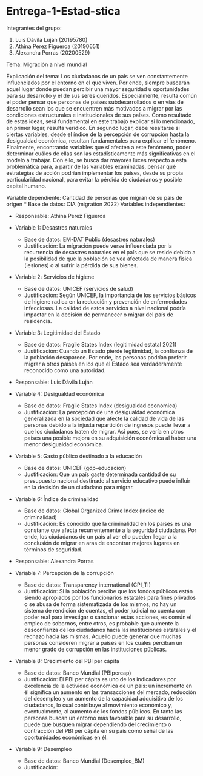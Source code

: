 # Entrega-1-Estad-stica

Integrantes del grupo: 
1. Luis Dávila Luján (20195780)
2. Athina Perez Figueroa (20190651)
3. Alexandra Porras (20200529)

Tema: Migración a nivel mundial

Explicación del tema: Los ciudadanos de un país se ven constantemente influenciados por el entorno en el que viven. Por ende, siempre buscarán aquel lugar donde puedan percibir una mayor seguridad u oportunidades para su desarrollo y el de sus seres queridos. Especialmente, resulta común el poder pensar que personas de países subdesarrollados o en vías de desarrollo sean los que se encuentren más motivados a migrar por las condiciones estructurales e institucionales de sus países. Como resultado de estas ideas, será fundamental en este trabajo explicar si lo mencionado, en primer lugar, resulta verídico. En segundo lugar, debe resaltarse si ciertas variables, desde el índice de la percepción de corrupción hasta la desigualdad económica, resultan fundamentales para explicar el fenómeno. Finalmente, encontrando variables que sí afecten a este fenómeno, poder determinar cuáles de ellas son las estadísticamente  más significativas en el modelo a trabajar. Con ello, se busca dar mayores luces respecto a esta problemática para, a partir de las variables examinadas, pensar qué estrategias de acción podrían implementar los países, desde su propia particularidad nacional, para evitar la pérdida de ciudadanos y posible capital humano.

Variable dependiente: Cantidad de personas que migran de su país de origen
     * Base de datos: CIA (migration 2022)
Variables independientes: 
- Responsable: Athina Perez Figueroa
- Variable 1: Desastres naturales
     * Base de datos: EM-DAT Public (desastres naturales)
     * Justificación: La migración puede verse influenciada por la recurrencia de desastres naturales en el país que se reside debido a la posibilidad de que la              población se vea afectada de manera física (lesiones) o al sufrir la pérdida de sus bienes. 
- Variable 2: Servicios de higiene
     * Base de datos: UNICEF (servicios de salud)
     * Justificación: Según UNICEF, la importancia de los servicios básicos de higiene radica en la reducción y prevención de enfermedades infecciosas. La calidad de          estos servicios a nivel nacional podría impactar en la decisión de permanecer o migrar del país de residencia.
- Variable 3: Legitimidad del Estado
     * Base de datos: Fragile States Index (legitimidad estatal 2021)
     * Justificación: Cuando un Estado pierde legitimidad, la confianza de la población desaparece. Por ende, las personas podrían preferir migrar a otros países en          los que el Estado sea verdaderamente reconocido como una autoridad.

- Responsable: Luis Dávila Luján
- Variable 4: Desigualdad económica
     * Base de datos: Fragile States Index (desigualdad economica)
     * Justificación: La percepción de una desigualdad económica generalizada en la sociedad que afecte la calidad de vida de las personas debido a la injusta                repartición de ingresos puede llevar a que los ciudadanos traten de migrar. Así pues, se vería en otros países una posible mejora en su adquisición económica al        haber una menor desigualdad económica. 
- Variable 5: Gasto público destinado a la educación
     * Base de datos: UNICEF (gdp-educacion)
     * Justificación: Que un país gaste determinada cantidad de su presupuesto nacional destinado al servicio educativo puede influir en la decisión de un ciudadano          para migrar. 
- Variable 6: Índice de criminalidad
     * Base de datos: Global Organized Crime Index (indice de criminalidad)
     * Justificación: Es conocido que la criminalidad en los países es una constante que afecta recurrentemente a la seguridad ciudadana. Por ende, los ciudadanos de          un país al ver ello pueden llegar a la conclusión de migrar en aras de encontrar mejores lugares en términos de seguridad. 

- Responsable: Alexandra Porras
- Variable 7: Percepción de la corrupción
     * Base de datos: Transparency international (CPI_TI)
     * Justificación: Si la población percibe que los fondos públicos están siendo apropiados por los funcionarios estatales para fines privados o se abusa de forma          sistematizada de los mismos, no hay un sistema de rendición de cuentas, el poder judicial no cuenta con poder real para investigar o sancionar estas acciones,          es común el empleo de sobornos, entre otros, es probable que aumente la desconfianza de los ciudadanos hacia las instituciones estatales y el rechazo hacia las        mismas. Aquello puede generar que muchas personas consideren migrar a países en los cuales perciban un menor grado de corrupción en las instituciones públicas.
- Variable 8: Crecimiento del PBI per cápita
     * Base de datos: Banco Mundial (PBIpercap)
     * Justificación: El PBI per cápita es uno de los indicadores por excelencia de la actividad económica de un país: un incremento en él significa un aumento en las        transacciones del mercado, reducción del desempleo y un aumento de la capacidad adquisitiva de los ciudadanos, lo cual contribuye al movimiento económico y,            eventualmente, al aumento de los fondos públicos. En tanto las personas buscan un entorno más favorable para su desarrollo, puede que busquen migrar dependiendo        del crecimiento o contracción del PBI per cápita en su país como señal de las oportunidades económicas en él.
- Variable 9: Desempleo
     * Base de datos: Banco Mundial (Desempleo_BM)
     * Justificación: 

